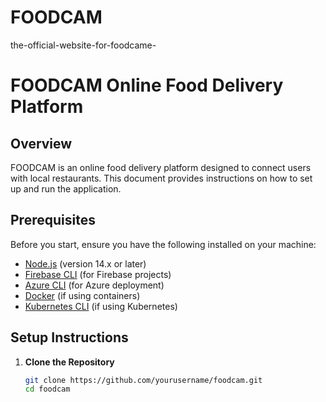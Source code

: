 # FOODCAM
the-official-website-for-foodcame-

# FOODCAM Online Food Delivery Platform

## Overview

FOODCAM is an online food delivery platform designed to connect users with local restaurants. This document provides instructions on how to set up and run the application.

## Prerequisites

Before you start, ensure you have the following installed on your machine:

- [Node.js](https://nodejs.org/) (version 14.x or later)
- [Firebase CLI](https://firebase.google.com/docs/cli) (for Firebase projects)
- [Azure CLI](https://docs.microsoft.com/en-us/cli/azure/) (for Azure deployment)
- [Docker](https://www.docker.com/) (if using containers)
- [Kubernetes CLI](https://kubernetes.io/docs/tasks/tools/) (if using Kubernetes)

## Setup Instructions

1. **Clone the Repository**

   ```bash
   git clone https://github.com/yourusername/foodcam.git
   cd foodcam

